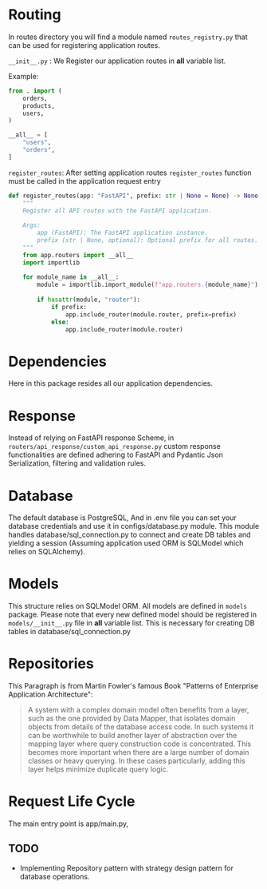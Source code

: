 # Routing 

In routes directory you will find a module named `routes_registry.py` that can be used for registering application routes.

`__init__.py` : We Register our application routes in __all__ variable list.

Example: 

```python
from . import (
    orders,
    products,
    users,
)

__all__ = [
    "users",
    "orders",
]
```

`register_routes`: After setting application routes `register_routes` function must be called in the application request entry

```python
def register_routes(app: "FastAPI", prefix: str | None = None) -> None:
    """
    Register all API routes with the FastAPI application.
   
    Args:
        app (FastAPI): The FastAPI application instance.
        prefix (str | None, optional): Optional prefix for all routes. Defaults to None.
    """
    from app.routers import __all__
    import importlib
    
    for module_name in __all__:
        module = importlib.import_module(f"app.routers.{module_name}")
        
        if hasattr(module, "router"):
            if prefix:
                app.include_router(module.router, prefix=prefix)
            else:
                app.include_router(module.router)
```


# Dependencies 

Here in this package resides all our application dependencies.

# Response 

Instead of relying on FastAPI response Scheme, in `routers/api_response/custom_api_response.py` custom response functionalities are defined 
adhering to FastAPI and Pydantic Json Serialization, filtering and validation rules.


# Database
The default database is PostgreSQL,
And in .env file you can set your database credentials and use it in configs/database.py module. This module handles database/sql_connection.py to connect and create DB tables and yielding a session (Assuming application used ORM is SQLModel which relies on SQLAlchemy).


# Models 

This structure relies on SQLModel ORM. All models are defined in `models` package. Please note that every new defined model should be registered in `models/__init__.py` file in __all__ variable list. This is necessary for creating DB tables in database/sql_connection.py

# Repositories 

This Paragraph is from Martin Fowler's famous Book "Patterns of Enterprise Application Architecture":
> A system with a complex domain model often benefits from a layer, such as the one provided by Data Mapper, that isolates domain objects from details of the database access code. In such systems it can be worthwhile to build another layer of abstraction over the mapping layer where query construction code is concentrated. This becomes more important when there are a large number of domain classes or heavy querying. In these cases particularly, adding this layer helps minimize duplicate query logic.


# Request Life Cycle

The main entry point is app/main.py,  

## TODO 
- Implementing Repository pattern with strategy design pattern for database operations.

